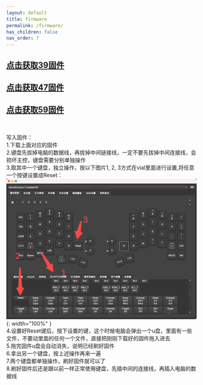 ```yaml
---
layout: default
title: firmware
permalink: /firmware/
has_children: false
nav_order: 7
---
```

## [点击获取39固件](/static/trackball/39-new.uf2)
## [点击获取47固件](/static/trackball/47_vial_3360.uf2)
## [点击获取59固件](/static/trackball/59-NEW.uf2)
<br/>

写入固件：<br/>
1.下载上面对应的固件<br/>
2.键盘先拔掉电脑的数据线，再拔掉中间链接线，一定不要先拔掉中间连接线，会损坏主控，键盘需要分别单独操作<br/>
3.取其中一个键盘，独立操作，按以下图片1, 2, 3方式在vial里面进行设置,将任意一个按键设置成Reset：<br/>
![img](/static/trackball/img.png){: width="100%" }<br/>
4.设置好Reset键后，按下设置的键，这个时候电脑会弹出一个u盘，里面有一些文件，不要动里面的任何一个文件，直接把刚刚下载好的固件拖入进去<br/>
5.拖完固件u盘会自动消失，说明已经刷好固件<br/>
6.拿出另一个键盘，按上述操作再来一遍<br/>
7.两个键盘都单独操作，刷好固件就可以了<br/>
8.刷好固件后还是跟以前一样正常使用键盘，先插中间的连接线，再插入电脑的数据线<br/>